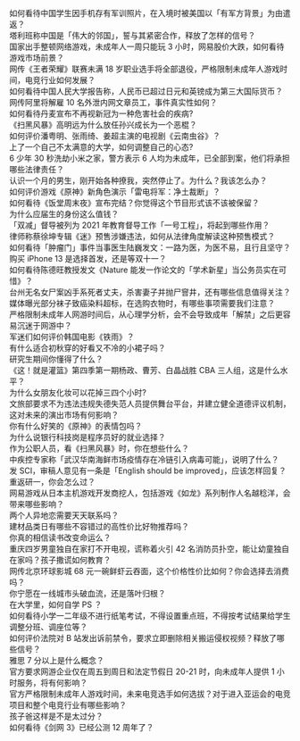 如何看待中国学生因手机存有军训照片，在入境时被美国以「有军方背景」为由遣返？  
塔利班称中国是「伟大的邻国」，誓与其紧密合作，释放了怎样的信号？  
国家出手整顿网络游戏，未成年人一周只能玩 3 小时，网易股价大跌，如何看待游戏市场前景？  
网传《王者荣耀》联赛未满 18 岁职业选手将全部退役，严格限制未成年人游戏时间，电竞行业如何发展？  
如何看待中国人民大学报告称，人民币已超过日元和英镑成为第三大国际货币？  
网传阿里将解雇 10 名外泄内网文章员工，事件真实性如何？  
如何看待丹麦宣布不再视新冠为一种危害社会的疾病?  
《扫黑风暴》高明远为什么放任孙兴成长为一个恶棍？  
如何评价潘粤明、张雨绮、姜超主演的电视剧《云南虫谷》？  
上了一个自己不太满意的大学，如何调整自己的心态?  
6 少年 30 秒洗劫小米之家，警方表示 6 人均为未成年，已全部到案，他们将承担哪些法律责任？  
认识一个月的男生，刚开始各种撩我，突然停止了。为什么？我该怎么办？  
如何评价游戏《原神》新角色演示「雷电将军：净土裁断」？  
如何看待《饭堂周末夜》宣布完结？你觉得这个节目形式该不该被保留？  
为什么应届生的身份这么值钱？  
「双减」督导被列为 2021 年教育督导工作「一号工程」，将起到哪些作用？  
律师称蔡徐坤专辑《迷》预售涉嫌违法，如何从法律角度解读这种预售模式？  
如何看待「肿瘤门」事件当事医生陆巍发文：一路为医，为医不易，且行且坚守？  
购买 iPhone 13 是选择首发，还是等双十一？  
如何看待陈德旺教授发文《Nature 能发一作论文的「学术新星」当公务员实在可惜》？  
台州无名女尸案凶手系死者丈夫，杀害妻子并抛尸窨井，还有哪些信息值得关注？  
媒体曝光部分袜子致癌染料超标，在选购衣物时，有哪些事项需要我们注意？  
严格限制未成年人网游时间后，从心理学分析，会不会导致成年「解禁」之后更容易沉迷于网游中？  
军迷们如何评价韩国电影《铁雨》？  
有什么适合初秋穿的好看又不冷的小裙子吗？  
研究生期间你懂得了什么？  
《这！就是灌篮》第四季第一期杨政、曹芳、白晶战胜 CBA 三人组，这是什么水平？  
为什么女朋友化妆可以花掉三四个小时?  
文旅部要求不为违法违规失德失范人员提供舞台平台，并建立健全道德评议机制，这对未来的演出市场有何影响？  
你有什么好笑的《原神》的表情包吗？  
为什么说银行科技岗是程序员好的就业选择？  
作为公职人员，看《扫黑风暴》时，你在想些什么？  
中疾控专家称「武汉华南海鲜市场疫情存在冷链引入病毒可能」，说明了什么？  
发 SCI，审稿人意见有一条是「English should be improved」，应该怎样回复？  
重返研一，你会怎么过？  
网易游戏从日本主机游戏开发商挖人，包括游戏《如龙》系列制作人名越稔洋，会带来哪些影响？  
两个人异地恋需要天天联系吗？  
建材品类日有哪些不容错过的高性价比好物推荐吗？  
你真的相信读书改变命运么？  
重庆四岁男童独自在家打不开电视，谎称着火引 42 名消防员扑空，能让幼童独自在家吗？孩子撒谎如何教育？  
网传北京环球影城 68 元一碗鲜虾云吞面，这个价格性价比如何？你会选择去消费吗？  
你宁愿在一线城市头破血流，还是落叶归根？  
在大学里，如何自学 PS ？  
如何看待小学一二年级不进行纸笔考试，不得设置重点班，不得按考试结果给学生调整分班、调座位等？  
如何评价法院对 B 站发出诉前禁令，要求立即删除相关搬运侵权视频？释放了哪些信号？  
雅思 7 分以上是什么概念？  
官方要求网游企业仅在周五到周日和法定节假日 20-21 时，向未成年人提供 1 小时服务，将有何影响？  
官方严格限制未成年人游戏时间，未来电竞选手如何选拔？对于进入亚运会的电竞项目和整个电竞行业有哪些影响？  
孩子爸这样是不是太过分？  
如何看待《剑网 3》已经公测 12 周年了？  
